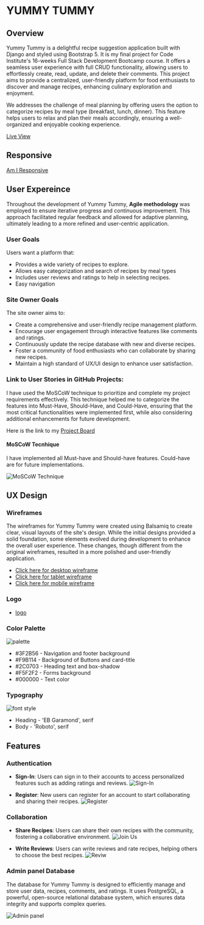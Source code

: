 # YUMMY TUMMY

## Overview

Yummy Tummy is a delightful recipe suggestion application built with Django and styled using Bootstrap 5. It is my final project for Code Institute's 16-weeks Full Stack Development Bootcamp course. It offers a seamless user experience with full CRUD functionality, allowing users to effortlessly create, read, update, and delete their comments. This project aims to provide a centralized, user-friendly platform for food enthusiasts to discover and manage recipes, enhancing culinary exploration and enjoyment.

We addresses the challenge of meal planning by offering users the option to categorize recipes by meal type (breakfast, lunch, dinner). This feature helps users to relax and plan their meals accordingly, ensuring a well-organized and enjoyable cooking experience.

[Live View](https://yummy-tummy-582bc957dc87.herokuapp.com/)

## Responsive
[Am I Responsive]()

## User Expereince

Throughout the development of Yummy Tummy, **Agile methodology** was employed to ensure iterative progress and continuous improvement. This approach facilitated regular feedback and allowed for adaptive planning, ultimately leading to a more refined and user-centric application.

### User Goals

Users want a platform that:
- Provides a wide variety of recipes to explore.
- Allows easy categorization and search of recipes by meal types
- Includes user reviews and ratings to help in selecting recipes.
- Easy navigation

### Site Owner Goals

The site owner aims to:
- Create a comprehensive and user-friendly recipe management platform.
- Encourage user engagement through interactive features like comments and ratings.
- Continuously update the recipe database with new and diverse recipes.
- Foster a community of food enthusiasts who can collaborate by sharing new recipes.
- Maintain a high standard of UX/UI design to enhance user satisfaction.

### Link to User Stories in GitHub Projects:

I have used the MoSCoW technique to prioritize and complete my project requirements effectively. This technique helped me to categorize the features into Must-Have, Should-Have, and Could-Have, ensuring that the most critical functionalities were implemented first, while also considering additional enhancements for future development.

Here is the link to my [Project Board](https://github.com/users/SonaliP11/projects/8)

#### MoSCoW Tecnhique

I have implemented all Must-have and Should-have features. Could-have are for future implementations.

![MoSCoW Technique](static/images/readme/moscow.png)

## UX Design

### Wireframes

The wireframes for Yummy Tummy were created using Balsamiq  to create clear, visual layouts of the site's design. While the initial designs provided a solid foundation, some elements evolved during development to enhance the overall user experience. These changes, though different from the original wireframes, resulted in a more polished and user-friendly application.

- [Click here for desktop wireframe](static/images/readme/wireframe-desktop.png)
- [Click here for tablet wireframe](static/images/readme/wireframe-tablet.png)
- [Click here for mobile wireframe](static/images/readme/wireframe-mobile.png)

### Logo

- [logo](static/images/readme/logo.jpeg)

### Color Palette
![palette](static/images/readme/color.png)

- #3F2B56 - Navigation and footer background
- #F9B114 - Background of Buttons and card-title
- #2C0703 - Heading text and box-shadow
- #F5F2F2 - Forms background
- #000000 - Text color

### Typography 

![font style](static/images/readme/fonts.png)
 - Heading - 'EB Garamond', serif
 - Body - 'Roboto', serif

## Features

### Authentication

- **Sign-In**: Users can sign in to their accounts to access personalized features such as adding ratings and reviews.
![Sign-In](static/images/readme/log-in.png)

- **Register**: New users can register for an account to start collaborating and sharing their recipes.
![Register](static/images/readme/register.png)

### Collaboration

- **Share Recipes**: Users can share their own recipes with the community, fostering a collaborative environment. 
![Join Us](static/images/readme/join-us-form.png)

- **Write Reviews**: Users can write reviews and rate recipes, helping others to choose the best recipes.
![Reviw](static/images/readme/crud-view.png)

### Admin panel Database

The database for Yummy Tummy is designed to efficiently manage and store user data, recipes, comments, and ratings. It uses PostgreSQL, a powerful, open-source relational database system, which ensures data integrity and supports complex queries.

![Admin panel](static/images/readme/admin.png)

